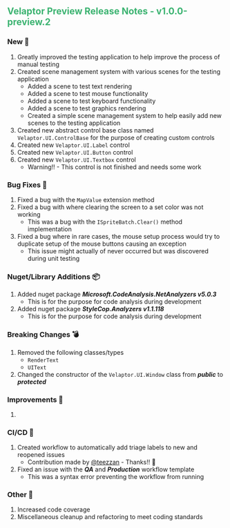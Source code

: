 ## <span style='color:mediumseagreen;font-weight:bold'>Velaptor Preview Release Notes - v1.0.0-preview.2</span>

### **New** 🎉

1. Greatly improved the testing application to help improve the process of manual testing
2. Created scene management system with various scenes for the testing application
   * Added a scene to test text rendering
   * Added a scene to test mouse functionality
   * Added a scene to test keyboard functionality
   * Added a scene to test graphics rendering
   * Created a simple scene management system to help easily add new scenes to the testing application
3. Created new abstract control base class named `Velaptor.UI.ControlBase` for the purpose of creating custom controls
4. Created new `Velaptor.UI.Label` control
5. Created new `Velaptor.UI.Button` control
6. Created new `Velaptor.UI.Textbox` control
   * Warning!! - This control is not finished and needs some work

### **Bug Fixes** 🐛

1. Fixed a bug with the `MapValue` extension method
2. Fixed a bug with where clearing the screen to a set color was not working
   * This was a bug with the `ISpriteBatch.Clear()` method implementation
3. Fixed a bug where in rare cases, the mouse setup process would try to duplicate setup of the mouse buttons causing an exception
   * This issue might actually of never occurred but was discovered during unit testing

### **Nuget/Library Additions** 📦

1. Added nuget package **_Microsoft.CodeAnalysis.NetAnalyzers v5.0.3_**
   * This is for the purpose for code analysis during development
2. Added nuget package **_StyleCop.Analyzers v1.1.118_**
   * This is for the purpose for code analysis during development

### **Breaking Changes** 💣

1. Removed the following classes/types
   * `RenderText`
   * `UIText`
2. Changed the constructor of the `Velaptor.UI.Window` class from **_public_** to **_protected_**

### **Improvements** 🌟

1. 

### CI/CD 🚀

1. Created workflow to automatically add triage labels to new and reopened issues
   * Contribution made by [@teezzan](https://github.com/teezzan) - Thanks!! 🙏
2. Fixed an issue with the **_QA_** and **_Production_** workflow template
   * This was a syntax error preventing the workflow from running

### **Other** 👏

1. Increased code coverage
2. Miscellaneous cleanup and refactoring to meet coding standards
